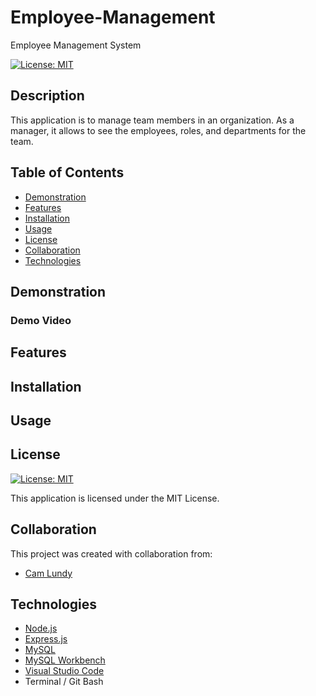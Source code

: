 # Employee-Management
Employee Management System

[![License: MIT](https://img.shields.io/badge/License-MIT-yellow.svg)](https://opensource.org/licenses/MIT)

## Description

This application is to manage team members in an organization.  As a manager, it allows to see the employees, roles, and departments for the team.

## Table of Contents

- [Demonstration](#demonstration)
- [Features](#features)
- [Installation](#installation)
- [Usage](#usage)
- [License](#license)
- [Collaboration](#collaboration)
- [Technologies](#technologies)

## Demonstration
### Demo Video



## Features


## Installation



## Usage


## License

[![License: MIT](https://img.shields.io/badge/License-MIT-yellow.svg)](https://opensource.org/licenses/MIT)

This application is licensed under the MIT License.

## Collaboration

This project was created with collaboration from:

- [Cam Lundy](https://github.com/lundyc0917)


## Technologies

- [Node.js](https://nodejs.org/en/)
- [Express.js](https://expressjs.com/)
- [MySQL](https://dev.mysql.com/)
- [MySQL Workbench](https://dev.mysql.com/downloads/workbench/)
- [Visual Studio Code](https://code.visualstudio.com/)
- Terminal / Git Bash

